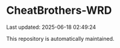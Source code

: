 # CheatBrothers-WRD

Last updated: 2025-06-18 02:49:24

This repository is automatically maintained.
